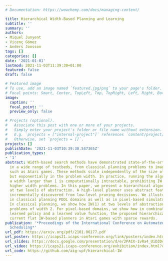 ```yaml
---
# Documentation: https://wowchemy.com/docs/managing-content/

title: Hierarchical Width-Based Planning and Learning
subtitle: ''
summary: ''
authors:
- Miquel Junyent
- Vicenç Gómez
- Anders Jonsson
tags: []
categories: []
date: '2021-01-01'
lastmod: 2021-11-03T11:39:30+01:00
featured: false
draft: false

# Featured image
# To use, add an image named `featured.jpg/png` to your page's folder.
# Focal points: Smart, Center, TopLeft, Top, TopRight, Left, Right, BottomLeft, Bottom, BottomRight.
image:
  caption: ''
  focal_point: ''
  preview_only: false

# Projects (optional).
#   Associate this post with one or more of your projects.
#   Simply enter your project's folder or file name without extension.
#   E.g. `projects = ["internal-project"]` references `content/project/deep-learning/index.md`.
#   Otherwise, set `projects = []`.
projects: []
publishDate: '2021-11-03T10:39:30.547365Z'
publication_types:
- '1'
abstract: Width-based search methods have demonstrated state-of-the-art performance
  in a wide range of testbeds, from classical planning problems to image-based simulators
  such as Atari games. These methods scale independently of the size of the state-space,
  but exponentially in the problem width. In practice, running the algorithm with
  a width larger than 1 is computationally intractable, prohibiting IW from solving
  higher width problems. In this paper, we present a hierarchical algorithm that plans
  at two levels of abstraction. A high-level planner uses abstract features that are
  incrementally discovered from low-level pruning decisions. We illustrate this algorithm
  in classical planning PDDL domains as well as in pixel-based simulator domains.
  In classical planning, we show how IW(1) at two levels of abstraction can solve
  problems of width 2. For pixel-based domains, we show how in combination with a
  learned policy and a learned value function, the proposed hierarchical IW can outperform
  current flat IW-based planners in Atari games with sparse rewards.
publication: '*Proceedings of the International Conference on Automated Planning and
  Scheduling*'
url_pdf: https://arxiv.org/pdf/2101.06177.pdf
url_poster: https://icaps21.icaps-conference.org/link/posters/index.html?id=322
url_slides: https://docs.google.com/presentation/d/e/2PACX-1vRa4_UiD3DcW5oUQ9ITBxPf89P__Mq1ibzxNfEgOpPjG-ZKQ26B35p-oNxlbgLiTB9cNh_zAl5FGfhX/pub?start=true&loop=false&delayms=3000
url_video: https://icaps21.icaps-conference.org/exhibition/index.html?channel=322
url_code: https://github.com/aig-upf/hierarchical-IW
---
```

